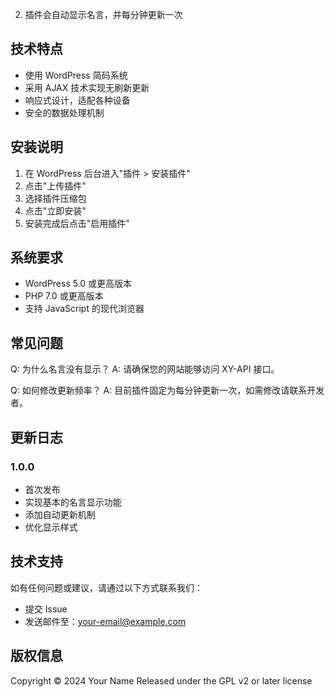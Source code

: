 
2. 插件会自动显示名言，并每分钟更新一次

## 技术特点
- 使用 WordPress 简码系统
- 采用 AJAX 技术实现无刷新更新
- 响应式设计，适配各种设备
- 安全的数据处理机制

## 安装说明
1. 在 WordPress 后台进入"插件 > 安装插件"
2. 点击"上传插件"
3. 选择插件压缩包
4. 点击"立即安装"
5. 安装完成后点击"启用插件"

## 系统要求
- WordPress 5.0 或更高版本
- PHP 7.0 或更高版本
- 支持 JavaScript 的现代浏览器

## 常见问题
Q: 为什么名言没有显示？
A: 请确保您的网站能够访问 XY-API 接口。

Q: 如何修改更新频率？
A: 目前插件固定为每分钟更新一次，如需修改请联系开发者。

## 更新日志
### 1.0.0
- 首次发布
- 实现基本的名言显示功能
- 添加自动更新机制
- 优化显示样式

## 技术支持
如有任何问题或建议，请通过以下方式联系我们：
- 提交 Issue
- 发送邮件至：your-email@example.com

## 版权信息
Copyright © 2024 Your Name
Released under the GPL v2 or later license
